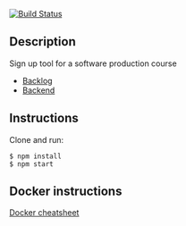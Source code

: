 [![Build Status](https://travis-ci.org/ohtuprojekti-ilmo/ohtuilmo-frontend.svg?branch=master)](https://travis-ci.org/ohtuprojekti-ilmo/ohtuilmo-frontend)

## Description

Sign up tool for a software production course

- [Backlog](https://trello.com/b/Wv50WMSA/backlog)
- [Backend](https://github.com/ohtuprojekti-ilmo/ohtuilmo-backend)

## Instructions

Clone and run:

```
$ npm install
$ npm start
```

## Docker instructions 
[Docker cheatsheet](https://github.com/jexniemi/Docker-cheat-page/wiki)
